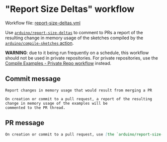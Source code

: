# "Report Size Deltas" workflow

Workflow file: [report-size-deltas.yml](report-size-deltas.yml)

Use [`arduino/report-size-deltas`](https://github.com/arduino/report-size-deltas) to comment to PRs a report of the resulting change in memory usage of the sketches compiled by the [`arduino/compile-sketches` action](https://github.com/arduino/compile-sketches).

**WARNING**: due to it being run frequently on a schedule, this workflow should not be used in private repositories. For private repositories, use the [Compile Examples - Private Repo workflow](compile-examples-private.md) instead.

## Commit message

```
Report changes in memory usage that would result from merging a PR

On creation or commit to a pull request, a report of the resulting change in memory usage of the examples will be
commented to the PR thread.
```

## PR message

```markdown
On creation or commit to a pull request, use [the `arduino/report-size-deltas` action](https://github.com/arduino/report-size-deltas) to comment a report of the resulting change in memory usage of the examples to the PR thread.
```

